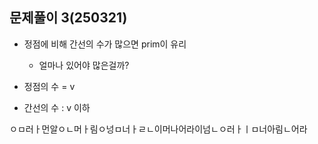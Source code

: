 ## 문제풀이 3(250321)

- 정점에 비해 간선의 수가 많으면 prim이 유리
  
  - 얼마나 있어야 많은걸까?

- 정점의 수 = v

- 간선의 수 : v 이하 

ㅇㅁ러ㅏ먼알ㅇㄴ머ㅏ림ㅇ넝ㅁ너ㅏㄹㄴ이머나어라이넘ㄴㅇ러ㅏㅣㅁ너아림ㄴ어라
